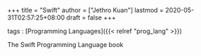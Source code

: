 +++
title = "Swift"
author = ["Jethro Kuan"]
lastmod = 2020-05-31T02:57:25+08:00
draft = false
+++

tags
: [Programming Languages]({{< relref "prog_lang" >}})

The Swift Programming Language book
